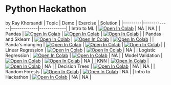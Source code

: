 # Python Hackathon
by Ray Khorsandi
| Topic | Demo | Exercise | Solution |
|---------|-------------|-------------|-------------|
| Intro to ML | [![Open In Colab](https://colab.research.google.com/assets/colab-badge.svg)](https://colab.research.google.com/github/khorsandi2014/python_hackthon/blob/main/lecture/01-intro-to-ml.ipynb) | NA | NA |
| Pandas | [![Open In Colab](https://colab.research.google.com/assets/colab-badge.svg)](https://colab.research.google.com/github/khorsandi2014/python_hackthon/blob/main/lecture/02-pandas-intro.ipynb) | [![Open In Colab](https://colab.research.google.com/assets/colab-badge.svg)](https://colab.research.google.com/github/khorsandi2014/python_hackthon/blob/main/exercises/01-pandas-intro-lab.ipynb) | [![Open In Colab](https://colab.research.google.com/assets/colab-badge.svg)](https://colab.research.google.com/github/khorsandi2014/python_hackthon/blob/main/exercises-solutions/01-pandas-intro-lab-solutions.ipynb) |
| Pandas and Sklearn | [![Open In Colab](https://colab.research.google.com/assets/colab-badge.svg)](https://colab.research.google.com/github/khorsandi2014/python_hackthon/blob/main/lecture/03-pandas-and-sklearn.ipynb) | [![Open In Colab](https://colab.research.google.com/assets/colab-badge.svg)](https://colab.research.google.com/github/khorsandi2014/python_hackthon/blob/main/exercises/02-pandas-sklearn-lab.ipynb) | [![Open In Colab](https://colab.research.google.com/assets/colab-badge.svg)](https://colab.research.google.com/github/khorsandi2014/python_hackthon/blob/main/exercises-solutions/02-pandas-sklearn-lab-solutions.ipynb) |
| Panda's munging | [![Open In Colab](https://colab.research.google.com/assets/colab-badge.svg)](https://colab.research.google.com/github/khorsandi2014/python_hackthon/blob/main/lecture/04-pandas-munging.ipynb)  | [![Open In Colab](https://colab.research.google.com/assets/colab-badge.svg)](https://colab.research.google.com/github/khorsandi2014/python_hackthon/blob/main/exercises/03-pandas-munging-lab.ipynb) | [![Open In Colab](https://colab.research.google.com/assets/colab-badge.svg)](https://colab.research.google.com/github/khorsandi2014/python_hackthon/blob/main/exercises-solutions/03-pandas-munging-lab-solutions.ipynb) |
| Linear Regression | [![Open In Colab](https://colab.research.google.com/assets/colab-badge.svg)](https://colab.research.google.com/github/khorsandi2014/python_hackthon/blob/main/lecture/05-linear-regression.ipynb) | [![Open In Colab](https://colab.research.google.com/assets/colab-badge.svg)](https://colab.research.google.com/github/khorsandi2014/python_hackthon/blob/main/exercises/04-linear-regression-exercise.ipynb) | NA |
| Logistic Regression | [![Open In Colab](https://colab.research.google.com/assets/colab-badge.svg)](https://colab.research.google.com/github/khorsandi2014/python_hackthon/blob/main/lecture/05b-logistic-regression.ipynb) | [![Open In Colab](https://colab.research.google.com/assets/colab-badge.svg)](https://colab.research.google.com/github/khorsandi2014/python_hackthon/blob/main/exercises/04b-logistic-regression-exercise.ipynb) | NA |
| Model Validation | [![Open In Colab](https://colab.research.google.com/assets/colab-badge.svg)](https://colab.research.google.com/github/khorsandi2014/python_hackthon/blob/main/lecture/06-data-and-validation.ipynb) | [![Open In Colab](https://colab.research.google.com/assets/colab-badge.svg)](https://colab.research.google.com/github/khorsandi2014/python_hackthon/blob/main/exercises/05-data-validation-lab.ipynb) | NA |
| KNN | [![Open In Colab](https://colab.research.google.com/assets/colab-badge.svg)](https://colab.research.google.com/github/khorsandi2014/python_hackthon/blob/main/lecture/07-knn.ipynb) | [![Open In Colab](https://colab.research.google.com/assets/colab-badge.svg)](https://colab.research.google.com/github/khorsandi2014/python_hackthon/blob/main/exercises/06-knn-lab.ipynb) | NA |
| Decision Trees | [![Open In Colab](https://colab.research.google.com/assets/colab-badge.svg)](https://colab.research.google.com/github/khorsandi2014/python_hackthon/blob/main/lecture/08-decision-trees.ipynb) | NA | NA |
| Random Forests | [![Open In Colab](https://colab.research.google.com/assets/colab-badge.svg)](https://colab.research.google.com/github/khorsandi2014/python_hackthon/blob/main/lecture/08b-random-forests.ipynb) | [![Open In Colab](https://colab.research.google.com/assets/colab-badge.svg)](https://colab.research.google.com/github/khorsandi2014/python_hackthon/blob/main/exercises/07-trees-lab.ipynb) | NA |
| Intro to Hackathon | [![Open In Colab](https://colab.research.google.com/assets/colab-badge.svg)](https://colab.research.google.com/github/khorsandi2014/python_hackthon/blob/main/lecture/09-required-intro-to-hackathon.ipynb) | NA | NA |

